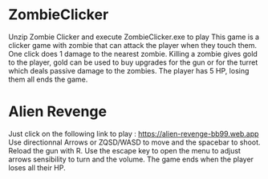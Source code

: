 # ZombieClicker
Unzip Zombie Clicker and execute ZombieClicker.exe to play
This game is a clicker game with zombie that can attack the player when they touch them. One click does 1 damage to the nearest zombie.
Killing a zombie gives gold to the player, gold can be used to buy upgrades for the gun or for the turret which deals passive damage to the zombies.
The player has 5 HP, losing them all ends the game.

# Alien Revenge
Just click on the following link to play : https://alien-revenge-bb99.web.app
Use directionnal Arrows or ZQSD/WASD to move and the spacebar to shoot. Reload the gun with R.
Use the escape key to open the menu to adjust arrows sensibility to turn and the volume.
The game ends when the player loses all their HP.


